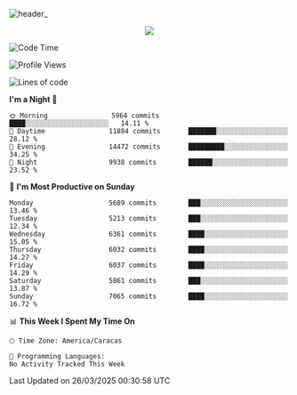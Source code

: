 ![header_](https://github.com/user-attachments/assets/4010d822-ccdc-4198-b608-18c773338d18)


<p align="center">
  <a href="http://www.github.com/thevacs">
    <img src="https://github-readme-streak-stats.herokuapp.com/?user=thevacs&stroke=ffffff&background=1c1917&ring=0891b2&fire=0891b2&currStreakNum=ffffff&currStreakLabel=0891b2&sideNums=ffffff&sideLabels=ffffff&dates=ffffff&hide_border=true" />
  </a>
</p>

<!--START_SECTION:waka-->
![Code Time](http://img.shields.io/badge/Code%20Time-3%2C353%20hrs%2042%20mins-blue)

![Profile Views](http://img.shields.io/badge/Profile%20Views-0-blue)

![Lines of code](https://img.shields.io/badge/From%20Hello%20World%20I%27ve%20Written-5.2%20million%20lines%20of%20code-blue)

**I'm a Night 🦉** 

```text
🌞 Morning                5964 commits        ████░░░░░░░░░░░░░░░░░░░░░   14.11 % 
🌆 Daytime                11884 commits       ███████░░░░░░░░░░░░░░░░░░   28.12 % 
🌃 Evening                14472 commits       █████████░░░░░░░░░░░░░░░░   34.25 % 
🌙 Night                  9938 commits        ██████░░░░░░░░░░░░░░░░░░░   23.52 % 
```
📅 **I'm Most Productive on Sunday** 

```text
Monday                   5689 commits        ███░░░░░░░░░░░░░░░░░░░░░░   13.46 % 
Tuesday                  5213 commits        ███░░░░░░░░░░░░░░░░░░░░░░   12.34 % 
Wednesday                6361 commits        ████░░░░░░░░░░░░░░░░░░░░░   15.05 % 
Thursday                 6032 commits        ████░░░░░░░░░░░░░░░░░░░░░   14.27 % 
Friday                   6037 commits        ████░░░░░░░░░░░░░░░░░░░░░   14.29 % 
Saturday                 5861 commits        ███░░░░░░░░░░░░░░░░░░░░░░   13.87 % 
Sunday                   7065 commits        ████░░░░░░░░░░░░░░░░░░░░░   16.72 % 
```


📊 **This Week I Spent My Time On** 

```text
🕑︎ Time Zone: America/Caracas

💬 Programming Languages: 
No Activity Tracked This Week
```


 Last Updated on 26/03/2025 00:30:58 UTC
<!--END_SECTION:waka-->
